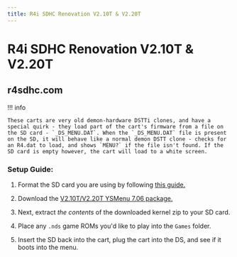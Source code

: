 ```yaml
---
title: R4i SDHC Renovation V2.10T & V2.20T
---
```


# R4i SDHC Renovation V2.10T & V2.20T
## r4sdhc.com

!!! info

    These carts are very old demon-hardware DSTTi clones, and have a special quirk - they load part of the cart's firmware from a file on the SD card - `_DS_MENU.DAT`. When the `_DS_MENU.DAT` file is present on the SD, it will behave like a normal demon DSTT clone - checks for an R4.dat to load, and shows `MENU?` if the file isn't found. If the SD card is empty however, the cart will load to a white screen.

### Setup Guide:

1. Format the SD card you are using by following [this guide.](https://wiki.hacks.guide/wiki/Formatting_an_SD_card)

1. Download the [V2.10T/V2.20T YSMenu 7.06 package.](https://github.com/Sanrax/YSMenu-Custom-Packages/releases/download/v7.06/r4sdhc.com.2.10T_2.20T.YSMenu.7.06.zip)

1. Next, extract *the contents* of the downloaded kernel zip to your SD card.

1. Place any `.nds` game ROMs you'd like to play into the `Games` folder.

1. Insert the SD back into the cart, plug the cart into the DS, and see if it boots into the menu.